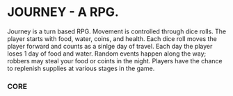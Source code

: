 # JOURNEY -  A RPG. 
Journey is a turn based RPG. Movement is controlled through dice rolls. The player starts with food,
water, coins, and health. Each dice roll moves the player forward and counts as a sinlge day of travel. 
Each day the player loses 1 day of food and water. Random events happen along the way; 
robbers may steal your food or coints in the night. Players have the chance to replenish supplies at various stages in the game.

### CORE

